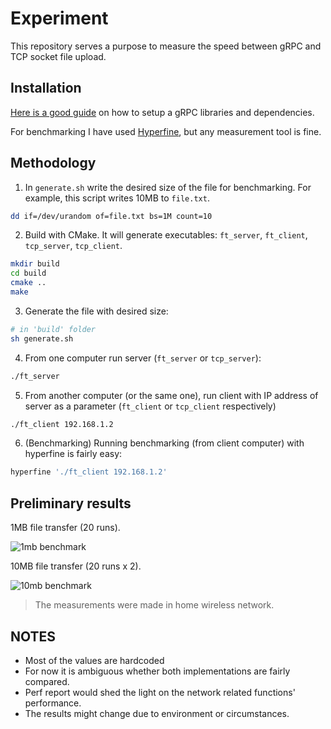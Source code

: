 # Experiment

This repository serves a purpose to measure the speed between gRPC and TCP socket file upload. 

## Installation

[Here is a good guide](https://github.com/IvanSafonov/grpc-cmake-example) on how to setup a gRPC libraries and dependencies. 

For benchmarking I have used [Hyperfine](https://github.com/sharkdp/hyperfine), but any measurement tool is fine.

## Methodology

1. In `generate.sh` write the desired size of the file for benchmarking. For example, this script writes 10MB to `file.txt`. 

```sh
dd if=/dev/urandom of=file.txt bs=1M count=10
```

2. Build with CMake. It will generate executables: `ft_server`, `ft_client`, `tcp_server`, `tcp_client`.

```sh
mkdir build
cd build
cmake ..
make
```

3. Generate the file with desired size:

```sh
# in 'build' folder
sh generate.sh
```

4. From one computer run server (`ft_server` or `tcp_server`):

```sh
./ft_server
```

5. From another computer (or the same one), run client with IP address of server as a parameter (`ft_client` or `tcp_client` respectively)

```sh
./ft_client 192.168.1.2
```

6. (Benchmarking) Running benchmarking (from client computer) with hyperfine is fairly easy:
 
```sh
hyperfine './ft_client 192.168.1.2'
```

## Preliminary results

1MB file transfer (20 runs). 

![1mb benchmark]('results/benchmark_10mb.png')

10MB file transfer (20 runs x 2).

![10mb benchmark]('results/benchmark_10mb.png')

> The measurements were made in home wireless network. 

## NOTES

- Most of the values are hardcoded
- For now it is ambiguous whether both implementations are fairly compared. 
- Perf report would shed the light on the network related functions' performance. 
- The results might change due to environment or circumstances.
